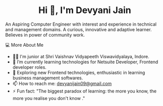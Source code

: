 <h1 align="center"> Hi 👋, I'm Devyani Jain</h1>

An Aspiring Computer Engineer with interest and experience in technical and management domains. A curious, innovative and adaptive learner. Believes in power of community work.


💻  More About Me

- 👩‍🎓 I'm junior at Shri Vaishnav Vidyapeeth Viswavidyalaya, Indore. 
- 🌱 I’m currently learning technologies for Netsuite Developer, Frontend developer roles.
- 🤔 Exploring new Frontend technologies, enthusiastic in learning business management softwares. 
- 📫 How to reach me: devyanijain09@gmail.com
- ⚡ Fun fact: "The biggest paradox of learning: the more you know, the more you realise you don't know ."

